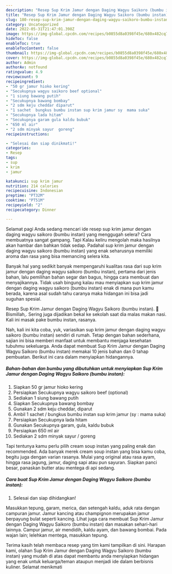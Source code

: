 ```yaml
---
description: "Resep Sup Krim Jamur dengan Daging Wagyu Saikoro (bumbu instan), Enak"
title: "Resep Sup Krim Jamur dengan Daging Wagyu Saikoro (bumbu instan), Enak"
slug: 180-resep-sup-krim-jamur-dengan-daging-wagyu-saikoro-bumbu-instan-enak
category: Uncategorized
date: 2022-05-31T21:47:01.398Z
image: https://img-global.cpcdn.com/recipes/b0855d8a0398f45e/680x482cq70/sup-krim-jamur-dengan-daging-wagyu-saikoro-bumbu-instan-foto-resep-utama.jpg
hideToc: false
enableToc: true
enableTocContent: false
thumbnail: https://img-global.cpcdn.com/recipes/b0855d8a0398f45e/680x482cq70/sup-krim-jamur-dengan-daging-wagyu-saikoro-bumbu-instan-foto-resep-utama.jpg
cover: https://img-global.cpcdn.com/recipes/b0855d8a0398f45e/680x482cq70/sup-krim-jamur-dengan-daging-wagyu-saikoro-bumbu-instan-foto-resep-utama.jpg
author: Admin
authorAv: notfound
ratingvalue: 4.9
reviewcount: 9
recipeingredient:
- "50 gr jamur hioko kering"
- "Secukupnya wagyu saikoro beef optional"
- "1 siung bawang putih"
- "Secukupnya bawang bombay"
- "2 sdm keju cheddar diparut"
- "1 sachet  bungkus bumbu instan sup krim jamur sy  mama suka"
- "Secukupnya lada hitam"
- "Secukupnya garam gula kaldu bubuk"
- "650 ml air"
- "2 sdm minyak sayur  goreng"
recipeinstructions:

- "Selesai dan siap dinikmati!"
categories:
- Resep
tags:
- sup
- krim
- jamur

katakunci: sup krim jamur 
nutrition: 214 calories
recipecuisine: Indonesian
preptime: "PT32M"
cooktime: "PT51M"
recipeyield: "2"
recipecategory: Dinner

---
```



Selamat pagi Anda sedang mencari ide resep sup krim jamur dengan daging wagyu saikoro (bumbu instan) yang menggugah selera? Cara membuatnya sangat gampang. Tapi Kalau keliru mengolah maka hasilnya akan hambar dan bahkan tidak sedap. Padahal sup krim jamur dengan daging wagyu saikoro (bumbu instan) yang enak seharusnya memiliki aroma dan rasa yang bisa memancing selera kita.


Banyak hal yang sedikit banyak mempengaruhi kualitas rasa dari sup krim jamur dengan daging wagyu saikoro (bumbu instan), pertama dari jenis bahan, lalu pemilihan bahan segar dan bagus, hingga cara membuat dan menyajikannya. Tidak usah bingung kalau mau menyiapkan sup krim jamur dengan daging wagyu saikoro (bumbu instan) enak di mana pun kamu berada, karena asal sudah tahu caranya maka hidangan ini bisa jadi suguhan spesial.

Resep Sup Krim Jamur dengan Daging Wagyu Saikoro (bumbu instan). 🪷 Bismillah,. Sering juga dijadikan bekal ke sekolah saat dia malas makan nasi. Kali ini masak pake bumbu instan, rasanya.


Nah, kali ini kita coba, yuk, variasikan sup krim jamur dengan daging wagyu saikoro (bumbu instan) sendiri di rumah. Tetap dengan bahan sederhana, sajian ini bisa memberi manfaat untuk membantu menjaga kesehatan tubuhmu sekeluarga. Anda dapat membuat Sup Krim Jamur dengan Daging Wagyu Saikoro (bumbu instan) memakai 10 jenis bahan dan 0 tahap pembuatan. Berikut ini cara dalam menyiapkan hidangannya.

<!--inarticleads1-->

##### Bahan-bahan dan bumbu yang dibutuhkan untuk menyiapkan Sup Krim Jamur dengan Daging Wagyu Saikoro (bumbu instan):

1. Siapkan 50 gr jamur hioko kering
1. Persiapkan Secukupnya wagyu saikoro beef (optional)
1. Sediakan 1 siung bawang putih
1. Siapkan Secukupnya bawang bombay
1. Gunakan 2 sdm keju cheddar, diparut
1. Ambil 1 sachet / bungkus bumbu instan sup krim jamur (sy : mama suka)
1. Persiapkan Secukupnya lada hitam
1. Gunakan Secukupnya garam, gula, kaldu bubuk
1. Persiapkan 650 ml air
1. Sediakan 2 sdm minyak sayur / goreng


Tapi tentunya kamu perlu pilih cream soup instan yang paling enak dan recommended. Ada banyak merek cream soup instan yang bisa kamu coba, begitu juga dengan varian rasanya. Mulai yang original atau rasa ayam, hingga rasa jagung, jamur, daging sapi atau pun sayuran. Siapkan panci besar, panaskan butter atau mentega di api sedang. 

<!--inarticleads2-->

##### Cara buat Sup Krim Jamur dengan Daging Wagyu Saikoro (bumbu instan):


1. Selesai dan siap dihidangkan!

Masukkan tepung, garam, merica, dan setengah kaldu, aduk rata dengan campuran jamur. Jamur kancing atau champignon merupakan jamur berpayung bulat seperti kancing. Lihat juga cara membuat Sup Krim Jamur dengan Daging Wagyu Saikoro (bumbu instan) dan masakan sehari-hari lainnya. Campur jamur, air mendidih, kaldu ayam, dan bawang bombai. Pada wajan lain; lelehkan mentega, masukkan tepung. 

Terima kasih telah membaca resep yang tim kami tampilkan di sini. Harapan kami, olahan Sup Krim Jamur dengan Daging Wagyu Saikoro (bumbu instan) yang mudah di atas dapat membantu anda menyiapkan hidangan yang enak untuk keluarga/teman ataupun menjadi ide dalam berbisnis kuliner. Selamat menikmati
